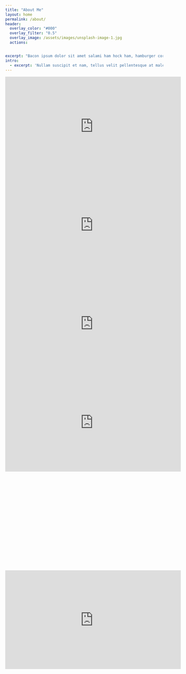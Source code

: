 ```yaml
---
title: "About Me"
layout: home
permalink: /about/
header:
  overlay_color: "#000"
  overlay_filter: "0.5"
  overlay_image: /assets/images/unsplash-image-1.jpg
  actions:


excerpt: "Bacon ipsum dolor sit amet salami ham hock ham, hamburger corned beef short ribs kielbasa biltong t-bone drumstick tri-tip tail sirloin pork chop."
intro:
  - excerpt: 'Nullam suscipit et nam, tellus velit pellentesque at malesuada, enim eaque. Quis nulla, netus tempor in diam gravida tincidunt, *proin faucibus* voluptate felis id sollicitudin. Centered with `type="center"`'
---
```



<iframe width="560" height="315" src="https://www.youtube.com/embed/D3K29R6g67A" frameborder="0"> </iframe>

<iframe width="560" height="315" src="https://www.youtube.com/embed/a6_qRivI7Vc" frameborder="0"> </iframe>

<iframe width="560" height="315" src="https://www.youtube.com/embed/332seT6svWQ" frameborder="0"> </iframe>

<iframe width="560" height="315" src="https://www.youtube.com/embed/a_AYdEIMNjY" frameborder="0"> </iframe>

<iframe width="560" height="315" src="hhttps://www.youtube.com/embed/5xirbGs3h9Y" frameborder="0"> </iframe>

<iframe width="560" height="315" src="https://www.youtube.com/embed/oRtnI9yc8QU" frameborder="0"> </iframe>
